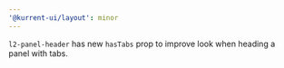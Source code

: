 ```yaml
---
'@kurrent-ui/layout': minor
---
```


`l2-panel-header` has new `hasTabs` prop to improve look when heading a panel with tabs.
